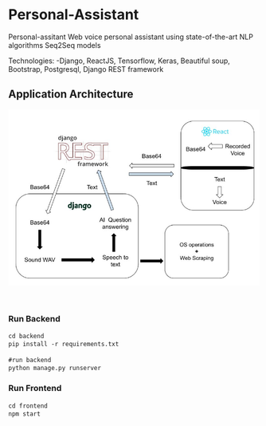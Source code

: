 # Personal-Assistant
Personal-assitant  Web voice personal assistant using state-of-the-art NLP algorithms Seq2Seq models

Technologies: 
    -Django, ReactJS, Tensorflow, Keras,
    Beautiful soup, Bootstrap, Postgresql, Django REST framework


## Application Architecture
<p align="center">
<img src="docs/App_Architecture.jpg"  width="600"/>
</p><br>



### Run Backend
```
cd backend
pip install -r requirements.txt

#run backend
python manage.py runserver
```

### Run Frontend
```
cd frontend
npm start
```

